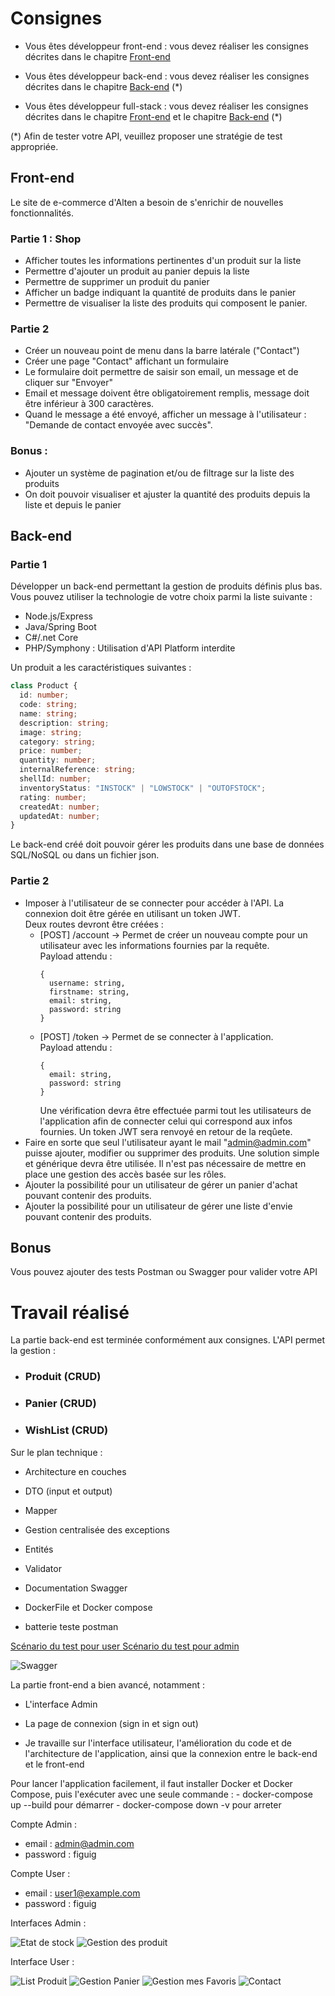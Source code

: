 # Consignes

- Vous êtes développeur front-end : vous devez réaliser les consignes décrites dans le chapitre [Front-end](#Front-end)

- Vous êtes développeur back-end : vous devez réaliser les consignes décrites dans le chapitre [Back-end](#Back-end) (*)

- Vous êtes développeur full-stack : vous devez réaliser les consignes décrites dans le chapitre [Front-end](#Front-end) et le chapitre [Back-end](#Back-end) (*)

(*) Afin de tester votre API, veuillez proposer une stratégie de test appropriée.

## Front-end

Le site de e-commerce d'Alten a besoin de s'enrichir de nouvelles fonctionnalités.

### Partie 1 : Shop

- Afficher toutes les informations pertinentes d'un produit sur la liste
- Permettre d'ajouter un produit au panier depuis la liste 
- Permettre de supprimer un produit du panier
- Afficher un badge indiquant la quantité de produits dans le panier
- Permettre de visualiser la liste des produits qui composent le panier.

### Partie 2

- Créer un nouveau point de menu dans la barre latérale ("Contact")
- Créer une page "Contact" affichant un formulaire
- Le formulaire doit permettre de saisir son email, un message et de cliquer sur "Envoyer"
- Email et message doivent être obligatoirement remplis, message doit être inférieur à 300 caractères.
- Quand le message a été envoyé, afficher un message à l'utilisateur : "Demande de contact envoyée avec succès".

### Bonus : 

- Ajouter un système de pagination et/ou de filtrage sur la liste des produits
- On doit pouvoir visualiser et ajuster la quantité des produits depuis la liste et depuis le panier 

## Back-end

### Partie 1

Développer un back-end permettant la gestion de produits définis plus bas.
Vous pouvez utiliser la technologie de votre choix parmi la liste suivante :

- Node.js/Express
- Java/Spring Boot
- C#/.net Core
- PHP/Symphony : Utilisation d'API Platform interdite

Un produit a les caractéristiques suivantes : 

``` typescript
class Product {
  id: number;
  code: string;
  name: string;
  description: string;
  image: string;
  category: string;
  price: number;
  quantity: number;
  internalReference: string;
  shellId: number;
  inventoryStatus: "INSTOCK" | "LOWSTOCK" | "OUTOFSTOCK";
  rating: number;
  createdAt: number;
  updatedAt: number;
}   
```

Le back-end créé doit pouvoir gérer les produits dans une base de données SQL/NoSQL ou dans un fichier json.

### Partie 2

- Imposer à l'utilisateur de se connecter pour accéder à l'API.
  La connexion doit être gérée en utilisant un token JWT.  
  Deux routes devront être créées :
  * [POST] /account -> Permet de créer un nouveau compte pour un utilisateur avec les informations fournies par la requête.   
    Payload attendu : 
    ```
    {
      username: string,
      firstname: string,
      email: string,
      password: string
    }
    ```
  * [POST] /token -> Permet de se connecter à l'application.  
    Payload attendu :  
    ```
    {
      email: string,
      password: string
    }
    ```
    Une vérification devra être effectuée parmi tout les utilisateurs de l'application afin de connecter celui qui correspond aux infos fournies. Un token JWT sera renvoyé en retour de la reqûete.
- Faire en sorte que seul l'utilisateur ayant le mail "admin@admin.com" puisse ajouter, modifier ou supprimer des produits. Une solution simple et générique devra être utilisée. Il n'est pas nécessaire de mettre en place une gestion des accès basée sur les rôles.
- Ajouter la possibilité pour un utilisateur de gérer un panier d'achat pouvant contenir des produits.
- Ajouter la possibilité pour un utilisateur de gérer une liste d'envie pouvant contenir des produits.

## Bonus

Vous pouvez ajouter des tests Postman ou Swagger pour valider votre API


# Travail réalisé


La partie back-end est terminée conformément aux consignes. L'API permet la gestion :
 - ### Produit (CRUD)
 - ### Panier  (CRUD)
 - ### WishList (CRUD)

Sur le plan technique :

- Architecture en couches

- DTO (input et output)

- Mapper

- Gestion centralisée des exceptions

- Entités

 - Validator

 - Documentation Swagger
 - DockerFile et Docker compose
 - batterie teste postman

 [Scénario du test pour user ](./droit%20user.postman_collection.json)
[Scénario du test pour admin](./droit%20admin.postman_collection.json)

![Swagger](./Capture%20d’écran%20du%202025-08-29%2010-17-03.png)




La partie front-end a bien avancé, notamment :

- L'interface Admin

 - La page de connexion (sign in et sign out)

 - Je travaille sur l'interface utilisateur, l'amélioration du code et de l'architecture de l'application, ainsi que la connexion entre le back-end et le front-end



Pour lancer l'application facilement, il faut installer Docker et Docker Compose, puis l'exécuter avec une seule commande :
     -  docker-compose up --build  pour démarrer
     -  docker-compose down -v pour arreter


Compte Admin :
 - email : admin@admin.com
 - password : figuig

Compte User :
- email : user1@example.com
- password : figuig


Interfaces Admin  : 


![Etat de stock](./stateStocke.png)
![Gestion des produit](./gestion-produit.png)



Interface User : 

![List Produit](./list-product.png)
![Gestion Panier](./gestion-panier.png)
![Gestion mes Favoris](./gestion-wishlist.png)
![Contact](./contact.png)
